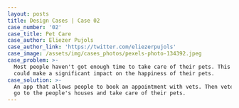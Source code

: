 ```yaml
---
layout: posts
title: Design Cases | Case 02
case_number: '02'
case_title: Pet Care
case_author: Eliezer Pujols
case_author_link: 'https://twitter.com/eliezerpujols'
case_image: /assets/img/cases_photos/pexels-photo-134392.jpeg
case_problem: >-
  Most people haven't got enough time to take care of their pets. This situation
  could make a significant impact on the happiness of their pets.
case_solution: >-
  An app that allows people to book an appointment with vets. Then veterinarians
  go to the people's houses and take care of their pets.
---
```


